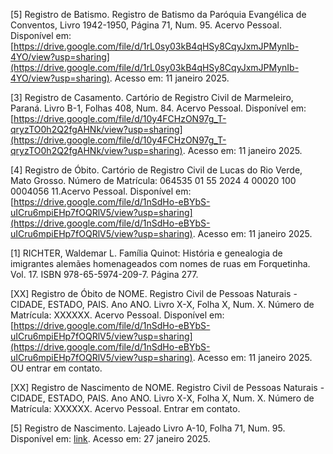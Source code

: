 
[5] Registro de Batismo. Registro de Batismo da Paróquia Evangélica de Conventos, Livro 1942-1950, Página 71, Num. 95. Acervo Pessoal. Disponível em: [https://drive.google.com/file/d/1rL0sy03kB4qHSy8CqyJxmJPMynIb-4YO/view?usp=sharing](https://drive.google.com/file/d/1rL0sy03kB4qHSy8CqyJxmJPMynIb-4YO/view?usp=sharing). Acesso em: 11 janeiro 2025.

[3] Registro de Casamento. Cartório de Registro Civil de Marmeleiro, Paraná. Livro B-1, Folhas 408, Num. 84. Acervo Pessoal. Disponível em: [https://drive.google.com/file/d/10y4FCHzON97g_T-qryzTO0h2Q2fgAHNk/view?usp=sharing](https://drive.google.com/file/d/10y4FCHzON97g_T-qryzTO0h2Q2fgAHNk/view?usp=sharing). Acesso em: 11 janeiro 2025.

[4] Registro de Óbito. Cartório de Registro Civil de Lucas do Rio Verde, Mato Grosso. Número de Matrícula: 064535 01 55 2024 4 00020 100 0004056 11.Acervo Pessoal. Disponível em: [https://drive.google.com/file/d/1nSdHo-eBYbS-uICru6mpiEHp7fOQRlV5/view?usp=sharing](https://drive.google.com/file/d/1nSdHo-eBYbS-uICru6mpiEHp7fOQRlV5/view?usp=sharing). Acesso em: 11 janeiro 2025.

[1] RICHTER, Waldemar L. Família Quinot: História e genealogia de imigrantes alemães homenageados com nomes de ruas em Forquetinha. Vol. 17. ISBN 978-65-5974-209-7. Página 277.

[XX] Registro de Óbito de NOME. Registro Civil de Pessoas Naturais - CIDADE, ESTADO, PAIS. Ano ANO. Livro X-X, Folha X, Num. X. Número de Matrícula: XXXXXX. Acervo Pessoal. Disponível em: [https://drive.google.com/file/d/1nSdHo-eBYbS-uICru6mpiEHp7fOQRlV5/view?usp=sharing](https://drive.google.com/file/d/1nSdHo-eBYbS-uICru6mpiEHp7fOQRlV5/view?usp=sharing). Acesso em: 11 janeiro 2025.  OU entrar em contato.


[XX] Registro de Nascimento de NOME. Registro Civil de Pessoas Naturais - CIDADE, ESTADO, PAIS. Ano ANO. Livro X-X, Folha X, Num. X. Número de Matrícula: XXXXXX. Acervo Pessoal. Entrar em contato.

[5] Registro de Nascimento. Lajeado Livro A-10, Folha 71, Num. 95. Disponível em: [link](link). Acesso em: 27 janeiro 2025.